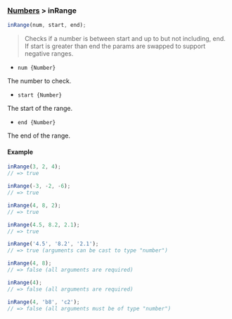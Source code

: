 ### [Numbers](../) > inRange

```js
inRange(num, start, end);
```

> Checks if a number is between start and up to but not including, end.
> If start is greater than end the params are swapped to support negative ranges.

- `num {Number}`

The number to check.

- `start {Number}`

The start of the range.

- `end {Number}`

The end of the range.

#### Example
```js
inRange(3, 2, 4);
// => true

inRange(-3, -2, -6);
// => true

inRange(4, 8, 2);
// => true

inRange(4.5, 8.2, 2.1);
// => true

inRange('4.5', '8.2', '2.1');
// => true (arguments can be cast to type "number")

inRange(4, 8);
// => false (all arguments are required)

inRange(4);
// => false (all arguments are required)

inRange(4, 'b8', 'c2');
// => false (all arguments must be of type "number")
```
